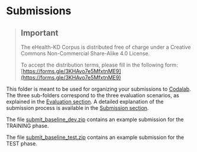 # Submissions

> ## Important
> The eHealth-KD Corpus is distributed free of charge under a Creative Commons Non-Commercial Share-Alike 4.0 License.
>
> To accept the distribution terms, please fill in the following form:
> [https://forms.gle/3KHAvo7e5MfxtnME9](https://forms.gle/3KHAvo7e5MfxtnME9)
>

This folder is meant to be used for organizing your submissions to [Codalab](https://competitions.codalab.org/competitions/21781).
The three sub-folders correspond to the three evaluation scenarios, as explained in the [Evaluation section](https://knowledge-learning.github.io/ehealthkd-2019/evaluation).
A detailed explanation of the submission process is available in the [Submission section](https://knowledge-learning.github.io/ehealthkd-2019/submission).

The file [submit_baseline_dev.zip](https://github.com/knowledge-learning/ehealthkd-2019/blob/master/data/submit/submit_baseline_dev.zip) contains an example submission for the TRAINING phase.

The file [submit_baseline_test.zip](https://github.com/knowledge-learning/ehealthkd-2019/blob/master/data/submit/submit_baseline_test.zip) contains an example submission for the TEST phase.
